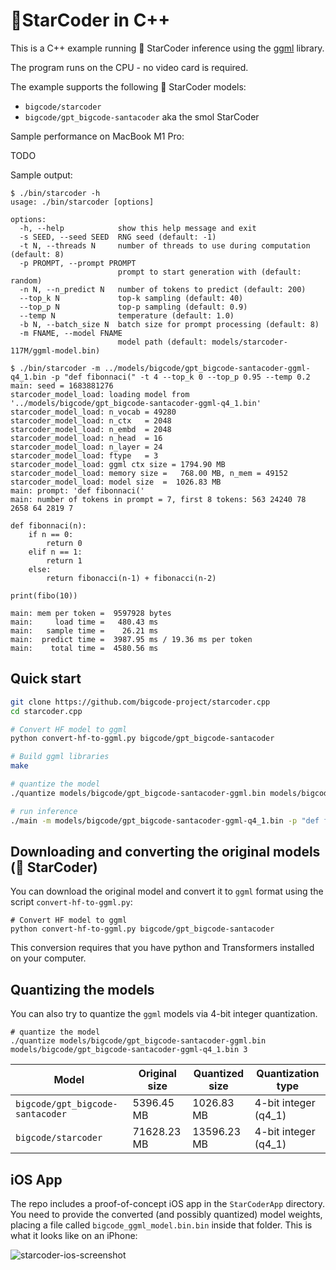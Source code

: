 # 💫StarCoder in C++

This is a C++ example running 💫 StarCoder inference using the [ggml](https://github.com/ggerganov/ggml) library.

The program runs on the CPU - no video card is required.

The example supports the following 💫 StarCoder models:

- `bigcode/starcoder`
- `bigcode/gpt_bigcode-santacoder` aka the smol StarCoder

Sample performance on MacBook M1 Pro:

TODO


Sample output:

```
$ ./bin/starcoder -h
usage: ./bin/starcoder [options]

options:
  -h, --help            show this help message and exit
  -s SEED, --seed SEED  RNG seed (default: -1)
  -t N, --threads N     number of threads to use during computation (default: 8)
  -p PROMPT, --prompt PROMPT
                        prompt to start generation with (default: random)
  -n N, --n_predict N   number of tokens to predict (default: 200)
  --top_k N             top-k sampling (default: 40)
  --top_p N             top-p sampling (default: 0.9)
  --temp N              temperature (default: 1.0)
  -b N, --batch_size N  batch size for prompt processing (default: 8)
  -m FNAME, --model FNAME
                        model path (default: models/starcoder-117M/ggml-model.bin)

$ ./bin/starcoder -m ../models/bigcode/gpt_bigcode-santacoder-ggml-q4_1.bin -p "def fibonnaci(" -t 4 --top_k 0 --top_p 0.95 --temp 0.2      
main: seed = 1683881276
starcoder_model_load: loading model from '../models/bigcode/gpt_bigcode-santacoder-ggml-q4_1.bin'
starcoder_model_load: n_vocab = 49280
starcoder_model_load: n_ctx   = 2048
starcoder_model_load: n_embd  = 2048
starcoder_model_load: n_head  = 16
starcoder_model_load: n_layer = 24
starcoder_model_load: ftype   = 3
starcoder_model_load: ggml ctx size = 1794.90 MB
starcoder_model_load: memory size =   768.00 MB, n_mem = 49152
starcoder_model_load: model size  =  1026.83 MB
main: prompt: 'def fibonnaci('
main: number of tokens in prompt = 7, first 8 tokens: 563 24240 78 2658 64 2819 7 

def fibonnaci(n):
    if n == 0:
        return 0
    elif n == 1:
        return 1
    else:
        return fibonacci(n-1) + fibonacci(n-2)

print(fibo(10))

main: mem per token =  9597928 bytes
main:     load time =   480.43 ms
main:   sample time =    26.21 ms
main:  predict time =  3987.95 ms / 19.36 ms per token
main:    total time =  4580.56 ms
```

## Quick start
```bash
git clone https://github.com/bigcode-project/starcoder.cpp
cd starcoder.cpp

# Convert HF model to ggml
python convert-hf-to-ggml.py bigcode/gpt_bigcode-santacoder

# Build ggml libraries
make

# quantize the model
./quantize models/bigcode/gpt_bigcode-santacoder-ggml.bin models/bigcode/gpt_bigcode-santacoder-ggml-q4_1.bin 3

# run inference
./main -m models/bigcode/gpt_bigcode-santacoder-ggml-q4_1.bin -p "def fibonnaci(" --top_k 0 --top_p 0.95 --temp 0.2
```


## Downloading and converting the original models (💫 StarCoder)

You can download the original model and convert it to `ggml` format using the script `convert-hf-to-ggml.py`:

```
# Convert HF model to ggml
python convert-hf-to-ggml.py bigcode/gpt_bigcode-santacoder
```

This conversion requires that you have python and Transformers installed on your computer.

## Quantizing the models

You can also try to quantize the `ggml` models via 4-bit integer quantization.

```
# quantize the model
./quantize models/bigcode/gpt_bigcode-santacoder-ggml.bin models/bigcode/gpt_bigcode-santacoder-ggml-q4_1.bin 3
```

| Model | Original size | Quantized size | Quantization type |
| --- | --- | --- | --- |
| `bigcode/gpt_bigcode-santacoder` | 5396.45 MB | 1026.83 MB | 4-bit integer (q4_1) |
| `bigcode/starcoder` | 71628.23 MB | 13596.23 MB | 4-bit integer (q4_1) |

## iOS App

The repo includes a proof-of-concept iOS app in the `StarCoderApp` directory. You need to provide the converted (and possibly quantized) model weights, placing a file called `bigcode_ggml_model.bin.bin` inside that folder. This is what it looks like on an iPhone:

![starcoder-ios-screenshot](assets/starcoder-ios.png)

